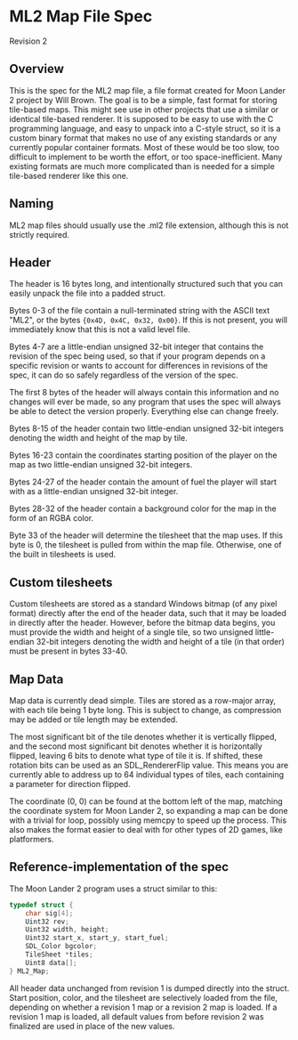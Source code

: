 # ML2 Map File Spec

Revision 2

## Overview

This is the spec for the ML2 map file, a file format created for Moon Lander 2 project by Will Brown. The goal is to be a simple, fast format for storing tile-based maps. This might see use in other projects that use a similar or identical tile-based renderer. It is supposed to be easy to use with the C programming language, and easy to unpack into a C-style struct, so it is a custom binary format that makes no use of any existing standards or any currently popular container formats. Most of these would be too slow, too difficult to implement to be worth the effort, or too space-inefficient. Many existing formats are much more complicated than is needed for a simple tile-based renderer like this one.

## Naming

ML2 map files should usually use the .ml2 file extension, although this is not strictly required.

## Header

The header is 16 bytes long, and intentionally structured such that you can easily unpack the file into a padded struct.

Bytes 0-3 of the file contain a null-terminated string with the ASCII text "ML2", or the bytes `{0x4D, 0x4C, 0x32, 0x00}`. If this is not present, you will immediately know that this is not a valid level file.

Bytes 4-7 are a little-endian unsigned 32-bit integer that contains the revision of the spec being used, so that if your program depends on a specific revision or wants to account for differences in revisions of the spec, it can do so safely regardless of the version of the spec.

The first 8 bytes of the header will always contain this information and no changes will ever be made, so any program that uses the spec will always be able to detect the version properly. Everything else can change freely.

Bytes 8-15 of the header contain two little-endian unsigned 32-bit integers denoting the width and height of the map by tile.

Bytes 16-23 contain the coordinates starting position of the player on the map as two little-endian unsigned 32-bit integers.

Bytes 24-27 of the header contain the amount of fuel the player will start with as a little-endian unsigned 32-bit integer.

Bytes 28-32 of the header contain a background color for the map in the form of an RGBA color.

Byte 33 of the header will determine the tilesheet that the map uses. If this byte is 0, the tilesheet is pulled from within the map file. Otherwise, one of the built in tilesheets is used.

## Custom tilesheets

Custom tilesheets are stored as a standard Windows bitmap (of any pixel format) directly after the end of the header data, such that it may be loaded in directly after the header.
However, before the bitmap data begins, you must provide the width and height of a single tile, so two unsigned little-endian 32-bit integers denoting the width and height of a tile (in that order) must be present in bytes 33-40.

## Map Data

Map data is currently dead simple. Tiles are stored as a row-major array, with each tile being 1 byte long. This is subject to change, as compression may be added or tile length may be extended.

The most significant bit of the tile denotes whether it is vertically flipped, and the second most significant bit denotes whether it is horizontally flipped, leaving 6 bits to denote what type of tile it is.
If shifted, these rotation bits can be used as an SDL_RendererFlip value.
This means you are currently able to address up to 64 individual types of tiles, each containing a parameter for direction flipped.

The coordinate (0, 0) can be found at the bottom left of the map, matching the coordinate system for Moon Lander 2, so expanding a map can be done with a trivial for loop, possibly using memcpy to speed up the process. This also makes the format easier to deal with for other types of 2D games, like platformers.

## Reference-implementation of the spec

The Moon Lander 2 program uses a struct similar to this:

```c
typedef struct {
	char sig[4];
	Uint32 rev;
	Uint32 width, height;
	Uint32 start_x, start_y, start_fuel;
	SDL_Color bgcolor;
	TileSheet *tiles;
	Uint8 data[];
} ML2_Map;
```

All header data unchanged from revision 1 is dumped directly into the struct.
Start position, color, and the tilesheet are selectively loaded from the file, depending on whether a revision 1 map or a revision 2 map is loaded.
If a revision 1 map is loaded, all default values from before revision 2 was finalized are used in place of the new values.
